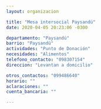 ```yaml
---
layout: organizacion

title: "Mesa intersocial Paysandú"
date: 2020-04-05 20:23:06 -0300

departamento: "Paysandú"
barrio: "Paysandú"
actividades: "Punto de Donación"
necesidades: "Alimentos"
telefono_contacto: "098307154"
direccion: "Levantan a domicilio"

otros_contactos: "099486640"
horario: ""
aclaraciones: ""
cuenta_bancaria: ""

---
```


